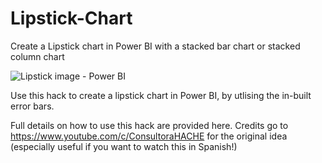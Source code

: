 # Lipstick-Chart
Create a Lipstick chart in Power BI with a stacked bar chart or stacked column chart

![Lipstick image - Power BI](https://user-images.githubusercontent.com/37085234/183371044-5f7cbf54-4429-46da-92cc-698cac673718.jpg)

Use this hack to create a lipstick chart in Power BI, by utlising the in-built error bars.

Full details on how to use this hack are provided here.  Credits go to https://www.youtube.com/c/ConsultoraHACHE for the original idea (especially useful if you want to watch this in Spanish!)

